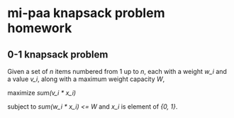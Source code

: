 # mi-paa knapsack problem homework

## 0-1 knapsack problem

Given a set of *n* items numbered from 1 up to *n*,
each with a weight *w_i* and a value *v_i*,
along with a maximum weight capacity *W*,

maximize *sum(v\_i * x\_i)*

subject to *sum(w\_i * x\_i) <= W* and *x_i* is element of *{0, 1}*.
